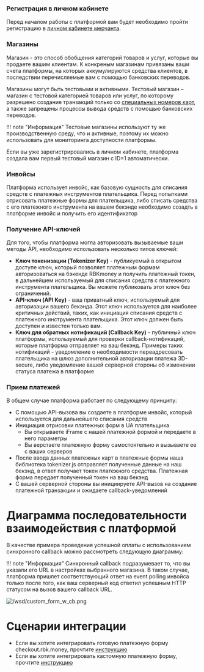 ### Регистрация в личном кабинете
Перед началом работы с платформой вам будет необходимо пройти регистрацию в [личном кабинете мерчанта](https://dashboard.rbk.money/). 

### Магазины
Магазин - это способ обобщения категорий товаров и услуг, которые вы продаете вашим клиентам. К конкреным магазинам привязаны ваши счета платформы, на которых аккумулируются средства клиентов, в последствии перечисляемые вам с помощью банковских переводов.

Магазины могут быть тестовыми и активными. Тестовый магазин – магазин с тестовой категорией товаров или услуг, по которому разрешено создание транзакций только со [специальных номеров карт](/integrations/testcards/), а также запрещены процессы вывода средств с помощью банковских переводов.

!!! note "Информация"
    Тестовые магазины используют ту же производственную среду, что и активные, поэтому их можно использовать для мониторинга доступности платформы.

Если вы уже зарегистрировались в личном кабинете, платформа создала вам первый тестовый магазин с ID=1 автоматически.

### Инвойсы

Платформа использует инвойс, как базовую сущность для списания средств с платежных инструментов плательщика. Перед попытками отрисовать платежные формы для плательщика, либо списать средства с его платежного инструмента на вашем бекэнде необходимо созадть в платформе инвойс и получить его идентификатор

### Получение API-ключей
Для того, чтобы платформа могла авторизовать вызываемые ваши методы API, необходимо использовать несколько типов ключей:

- **Ключ токенизации (Tokenizer Key)** - публикуемый в открытом доступе ключ, который позволяет платежным формам авторизоваться на бэкенде RBKmoney и получить платежный токен, в дальнейшем используемый для списания средств с платежного инструмента плательщика. Вы можете публиковать этот ключ без ограничений.
- **API-ключ (API Key)** - ваш приватный ключ, используемый для авторизации вашего бекэнда. Этот ключ используется для наиболее критичных действий, таких, как инициация списания средств с платежного инструмента плательщика. Этот ключ должен быть доступен и известен только вам.
- **Ключ для обратных нотификаций (Callback Key)** - публичный ключ платформы, используемый для проверки callback-нотификаций, которые платформа отправляет на ваш бекэнд. Примеры таких нотификаций - уведомление о необходимости переадресовать плательщика на шлюз дополнительной авторизации платежа 3D-secure, либо уведомление вашей серверной стороны об изменении статуса платежа в платформе

### Прием платежей

В общем случае платформа работает по следующему принципу:

- С помощью API-вызова вы создаете в платформе инвойс, который используется для дальнейшего списания средств
- Инициация отрисовки платежных форм в UA плательщика
    - Вы открываете iFrame  с нашей платежной формой и передаете в него параметры
    - Вы верстаете платежную форму самостоятельно и вызываете ее с ваших серверов
- После ввода данных платежных карт в платежные формы наша библиотека tokenizer.js отправляет полученные данные на наш бекэнд, в ответ получает токен платежного средства. Платежная форма передает полученный токен на ваш бекэнд
- С вашей серверной стороны вы инициируете API-вызов на создание платежной транзакции и ожидаете callback-уведомлений

# Диаграмма последовательности взаимодействия с платформой

В качестве примера проведения успешной оплаты с использованием синхронного callback можно рассмотреть следующую диаграмму:

!!! note "Информация"
    Синхронный callback подразумевает то, что вы указали его URL в настройках выбранного магазина. В таком случае, платформа пришлет соответствующий ответ на event polling инвойса только после того, как ваш серверный код ответил успешным HTTP статусом на вызов вашего callback URL.

  ![/wsd/custom_form_w_cb.png](/wsd/custom_form_w_cb.png)

# Сценарии интеграции

- Если вы хотите интегрировать готовую платежную форму checkout.rbk.money, прочтите [инструкцию](/integrations/checkout/)
- Если вы хотите интегрировать кастомную платежную форму, прочтите [инструкцию](/integrations/tokenizer/)

